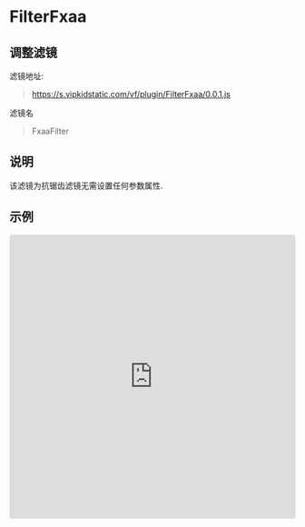 # FilterFxaa

## 调整滤镜
滤镜地址:
> https://s.vipkidstatic.com/vf/plugin/FilterFxaa/0.0.1.js

滤镜名
> FxaaFilter 

## 说明

该滤镜为抗锯齿滤镜无需设置任何参数属性.


## 示例

<iframe
     src="https://codesandbox.io/embed/fxaafilter-eg548?fontsize=14&hidenavigation=1&module=%2Fsrc%2Fcomponents.ts&theme=dark"
     style="width:100%; height:500px; border:0; border-radius: 4px; overflow:hidden;"
     title="fxaafilter"
     allow="accelerometer; ambient-light-sensor; camera; encrypted-media; geolocation; gyroscope; hid; microphone; midi; payment; usb; vr"
     sandbox="allow-forms allow-modals allow-popups allow-presentation allow-same-origin allow-scripts"
   ></iframe>